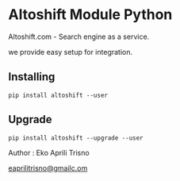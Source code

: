 <h1>Altoshift Module Python</h1>

Altoshift.com - Search engine as a service.

we provide easy setup for integration.

## Installing

``
pip install altoshift --user
``

## Upgrade

``
pip install altoshift --upgrade --user
``



Author :
Eko Aprili Trisno

eaprilitrisno@gmailc.om
